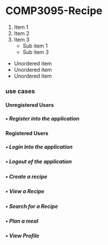 # COMP3095-Recipe


1. Item 1
2. Item 2
3. Item 3
   * Sub item 1
   * Sub item 3
* Unordered item
* Unordered item
* Unordered item
 
### use cases
#### Unregistered Users
##### • Register into the application
#### Registered Users
##### • Login Into the application
##### • Logout of the application
##### • Create a recipe
##### • View a Recipe
##### • Search for a Recipe
##### • Plan a meal
##### • View Profile
